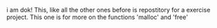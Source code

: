 i am dok!
This, like all the other ones before is repostitory for a exercise project.
This one is for more on the functions 'malloc' and 'free'